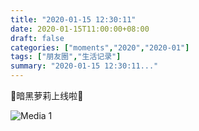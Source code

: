 ```yaml
---
title: "2020-01-15 12:30:11"
date: 2020-01-15T11:00:00+08:00
draft: false
categories: ["moments","2020","2020-01"]
tags: ["朋友圈","生活记录"]
summary: "2020-01-15 12:30:11..."
---
```


🖤暗黑萝莉上线啦🖤

![Media 1](/Moments/photos/2020-01-15/202001151230110.jpg)

